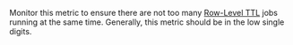 Monitor this metric to ensure there are not too many <a href="https://www.cockroachlabs.com/docs/stable/row-level-ttl">Row-Level TTL</a> jobs running at the same time. Generally, this metric should be in the low single digits.